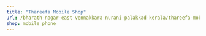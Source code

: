 ```yaml
---
title: "Thareefa Mobile Shop"
url: /bharath-nagar-east-vennakkara-nurani-palakkad-kerala/thareefa-mobile-shop/
shop: mobile phone
---
```

